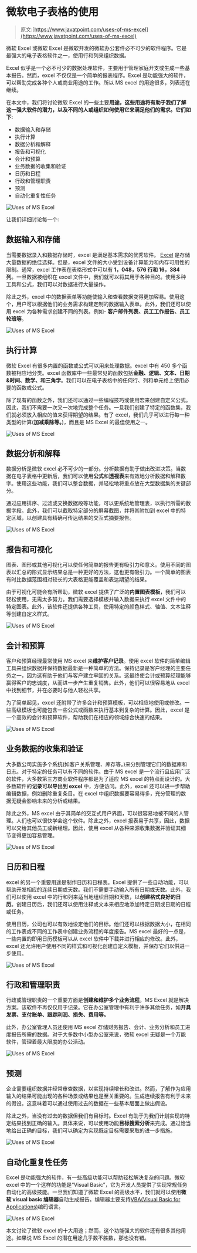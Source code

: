 # 微软电子表格的使用

> 原文:[https://www.javatpoint.com/uses-of-ms-excel](https://www.javatpoint.com/uses-of-ms-excel)

微软 Excel 或微软 Excel 是微软开发的微软办公套件必不可少的软件程序。它是最强大的电子表格软件之一，使用行和列来组织数据。

Excel 似乎是一个必不可少的数据处理软件，主要用于管理家庭开支或生成一些基本报告。然而，excel 不仅仅是一个简单的报表程序。Excel 是功能强大的软件，可以帮助完成各种个人或商业用途的工作。所以 MS excel 的用途很多，列表还在继续。

在本文中，我们将讨论微软 Excel 的一些主要**用途，这些用途将有助于我们了解这一强大软件的潜力，以及不同的人或组织如何使用它来满足他们的需求。它们如下:**

*   数据输入和存储
*   执行计算
*   数据分析和解释
*   报告和可视化
*   会计和预算
*   业务数据的收集和验证
*   日历和日程
*   行政和管理职责
*   预测
*   自动化重复性任务

![Uses of MS Excel](img/f1d19611d5ee09e04243d341a2508162.png)

让我们详细讨论每一个:

## 数据输入和存储

当需要数据录入和数据存储时，excel 是满足基本需求的优秀软件。 [Excel](https://www.javatpoint.com/excel-tutorial) 是存储大量数据的绝佳选择。但是，excel 文件的大小受到设备计算能力和内存可用性的限制。通常，excel 工作表在表格形式中可以有 **1，048，576 行和 16，384 列**。一旦数据被组织在 excel 文件中，我们就可以将其用于各种目的。使用多种工具和公式，我们可以对数据进行大量操作。

除此之外，excel 中的数据表单等功能使输入和查看数据变得更加容易。使用这个，用户可以根据他们的业务需求构建定制的数据输入表单。此外，我们还可以使用 excel 为各种需求创建不同的列表。例如- **客户邮件列表、员工工作报告、员工轮班等**。

![Uses of MS Excel](img/3ac67f10aaa729551b81129ef5b1e748.png)

## 执行计算

微软 Excel 有很多内置的函数或公式可以用来处理数据。excel 中有 450 多个函数被相应地分类。excel 函数库中一些最常见的函数包括**金融、逻辑、文本、日期&时间、数学、**和**三角学**。我们可以在电子表格中的任何行、列和单元格上使用必要的函数或公式。

除了现有的函数之外，我们还可以通过一些编程技巧或使用宏来创建自定义公式。因此，我们不需要一次又一次地完成整个任务。一旦我们创建了特定的函数集，我们就必须放入相应的值来获得期望的结果。有了 excel，我们几乎可以进行每一种类型的计算(**加减乘除等。**)，而且是 MS Excel 的最佳使用之一。

![Uses of MS Excel](img/c9136303e070429374a226b24e2b045a.png)

## 数据分析和解释

数据分析是微软 excel 必不可少的一部分。分析数据有助于做出改进决策。当数据在电子表格中更新后，我们可以使用**公式**和**透视表**来有效地分析数据和解释数字。使用这些功能，我们可以整合数据，并轻松地将重点放在大型数据集的关键部分。

通过应用排序、过滤或交换数据段等功能，可以更系统地管理表，以执行所需的数据字段。此外，我们可以截取特定部分的屏幕截图，并将其附加到 excel 中的特定区域，以创建具有精确可传达结果的交互式摘要报告。

![Uses of MS Excel](img/29d67fa3be6c69e61f7ad3fb2ccbe32f.png)

## 报告和可视化

图表、图形或其他可视化可以使任何简单的报告更有吸引力和意义。使用不同的图表以汇总的形式显示结果总是一种更好的方法，这也更有吸引力。一个简单的图表有时比数据范围相对较长的大表格更能覆盖和表达期望的结果。

由于可视化可能会有所帮助，微软 excel 提供了广泛的**内置图表模板**，我们可以轻松使用，无需太多努力。我们需要选择模板并输入数据来执行 excel 文件中的特定图表。此外，该软件还提供各种工具，使用特定的颜色样式、轴值、文本注释等创建自定义样式。

![Uses of MS Excel](img/bb4aa80cdadd89718af03ff99e35237c.png)

## 会计和预算

客户和预算经理最常使用 MS excel 来**维护客户记录**。使用 excel 软件的简单编辑工具来组织数据并保持数据最新是一种简单的方法。保持记录是客户经理的主要任务之一，因为这有助于他们与客户建立牢固的关系。这最终使会计或预算经理能够赢得客户的忠诚度，从而进一步产生重复销售。此外，他们可以很容易地从 excel 中找到细节，并在必要时与他人轻松共享。

为了简单起见，excel 还附带了许多会计和预算模板，可以相应地使用或修改。一些高级模板也可能包含一些公式或函数来执行基本到复杂的计算。因此，excel 是一个高效的会计和预算软件，帮助我们在相应的领域综合快速的结果。

![Uses of MS Excel](img/6cc79210425043f394073b23c9aade01.png)

## 业务数据的收集和验证

大多数公司实施多个系统(如客户关系管理、库存等。)来分别管理它们的数据库和日志。对于特定的任务可以有不同的软件。由于 MS excel 是一个流行且应用广泛的软件，大多数第三方商业软件程序都是为了适应 MS excel 的特点而设计的。大多数软件的**记录可以导出到 excel** 中，方便访问。此外，excel 还可以进一步帮助编辑数据，例如删除重复条目。在 excel 中组织数据要容易得多，充分管理的数据无疑会影响未来的分析或结果。

除此之外，MS excel 由于其简单的交互式用户界面，可以很容易地被不同的人管理。人们也可以很快学会这个软件。除此之外，excel 报表易于共享，因此，数据可以交给其他员工或新经理。因此，使用 excel 从各种来源收集数据并验证其细节变得更加容易管理。

![Uses of MS Excel](img/73b91efd5792ec7fa52e73a37e5276ab.png)

## 日历和日程

excel 的另一个重要用途是制作日历和日程表。Excel 提供了一些自动功能，可以帮助开发相应的连续日期或天数。我们不需要手动输入所有日期或天数。此外，我们可以使用 excel 中的行和列来适当地组织日期和天数，以**创建格式良好的日历**。创建日历后，我们还可以使用注释或文本来相应地添加特定日期或日期的日程或任务。

使用日历，公司也可以有效地设定他们的目标。他们还可以根据数据大小，在相同的工作表或不同的工作表中创建业务流程的年度报告。MS excel 最好的一点是，一些内置的即用日历模板可以从 excel 软件中下载并进行相应的修改。此外，excel 还允许用户使用不同的样式和可视化创建自定义模板，并保存它们以供进一步使用。

![Uses of MS Excel](img/d25ccee7a4465336b0bae321a65f833e.png)

## 行政和管理职责

行政或管理职责的一个重要方面是**创建和维护多个业务流程**。MS Excel 就是解决方案。该软件不再仅仅用于记录。它在办公室管理中有利于许多其他任务，如**开具发票、支付账单、跟踪利润、损失、费用等。**

此外，办公室管理人员还使用 MS excel 存储财务报告、会计、业务分析和员工进度报告所需的数据。对于大多数中小型办公室来说，微软 excel 无疑是一个万能软件，管理着最大限度的办公活动。

![Uses of MS Excel](img/d64f4644b77a5f740b8f2d28131f1fc7.png)

## 预测

企业需要组织数据并经常审查数据，以实现持续增长和改进。然而，了解作为应用输入的结果可能出现的各种场景或结果也是至关重要的。生成连续报告有利于未来的假设。这意味着可以通过使用过去的数据在一些基本层面上做出假设。

除此之外，当没有过去的数据但我们有目标时。Excel 有助于为我们计划实现的特定结果找到正确的输入。具体来说，可以使用功能**目标搜索分析**来完成。通过恰当地给出正确的目标，我们可以确定为实现既定目标需要采取的进一步措施。

![Uses of MS Excel](img/c925aeed5f54cff77513b50e1e46a869.png)

## 自动化重复性任务

Excel 是功能强大的软件，有一些高级功能可以帮助轻松解决复杂的问题。微软 excel 中的一个这样的功能是“Visual Basic”，它为开发人员提供了实现常规任务自动化的高级技能。一旦我们知道了微软 Excel 的高级水平，我们就可以使用**微软 visual basic 编辑器**自动生成报告。编辑器主要支持[VBA(Visual Basic for Applications)](https://www.javatpoint.com/vba)编码语言。

![Uses of MS Excel](img/5a258043366ae6038ab5786d9b3d1fa0.png)

本文讨论了微软 excel 的十大用途；然而，这个功能强大的软件还有很多其他用途。如果说 MS Excel 的潜在用途几乎数不胜数，那也没有错。

* * *